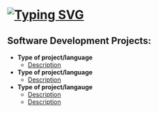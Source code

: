 <h1><a href="https://git.io/typing-svg"><img src="https://readme-typing-svg.demolab.com?font=Fira+Code&weight=500&size=32&duration=3400&pause=1000&color=569CD6&background=1E1E1E00&vCenter=true&repeat=false&width=300&height=60&lines=Hey%2C+I'm+Layth!" alt="Typing SVG" /></a></h1>


<h2>Software Development Projects:</h2>

- <b>Type of project/language</b>
  - [Description](https://github.com/link)
- <b>Type of project/language</b>
  - [Description](https://github.com/link)
- <b>Type of project/langauge</b>
  - [Description](https://github.com/link)
  - [Description](https://github.com/link)


<!--
*** is a ✨ _special_ ✨ repository because its `README.md` (this file) appears on your GitHub profile.

Here are some ideas to get you started:

- 🔭 I’m currently working on ...
- 🌱 I’m currently learning ...
- 👯 I’m looking to collaborate on ...
- 🤔 I’m looking for help with ...
- 💬 Ask me about ...
- 📫 How to reach me: ...
- 😄 Pronouns: ...
- ⚡ Fun fact: ...
-->
